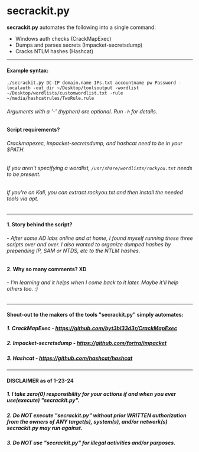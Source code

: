 # secrackit.py
**secrackit.py** automates the following into a single command:
- Windows auth checks (CrackMapExec)
- Dumps and parses secrets (Impacket-secretsdump)
- Cracks NTLM hashes (Hashcat)
---
#### Example syntax:
`./secrackit.py DC-IP domain.name IPs.txt accountname pw Password -localauth -out_dir ~/Desktop/toolsoutput -wordlist ~/Desktop/wordlists/customwordlist.txt -rule ~/media/hashcatrules/TwoRule.rule`

###### Arguments with a '-' (hyphen) are optional. Run `-h` for details.

#### Script requirements?
###### Crackmapexec, impacket-secretsdump, and hashcat need to be in your $PATH.
###### If you aren't specifying a wordlist, `/usr/share/wordlists/rockyou.txt` needs to be present.
###### If you're on Kali, you can extract rockyou.txt and then install the needed tools via apt.

---

#### 1. Story behind the script?
###### - After some AD labs online and at home, I found myself running these three scripts over and over. I also wanted to organize dumped hashes by prepending IP, SAM or NTDS, etc to the NTLM hashes.

#### 2. Why so many comments? XD
###### - I'm learning and it helps when I come back to it later. Maybe it'll help others too. :)

---

#### Shout-out to the makers of the tools "secrackit.py" simply automates:
##### 1. CrackMapExec - https://github.com/byt3bl33d3r/CrackMapExec
##### 2. Impacket-secretsdump - https://github.com/fortra/impacket
##### 3. Hashcat - https://github.com/hashcat/hashcat

---

#### DISCLAIMER as of 1-23-24

##### 1. I take zero(0) responsibility for your actions if and when you ever use(execute) "secrackit.py".

##### 2. Do NOT execute "secrackit.py" without prior WRITTEN authorization from the owners of ANY target(s), system(s), and/or network(s) secrackit.py may run against.

##### 3. Do NOT use "secrackit.py" for illegal activities and/or purposes.

